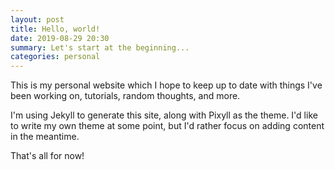 ```yaml
---
layout: post
title: Hello, world!
date: 2019-08-29 20:30
summary: Let's start at the beginning...
categories: personal
---
```


This is my personal website which I hope to keep up to date with things I've been working on, tutorials, random thoughts, and more.

I'm using Jekyll to generate this site, along with Pixyll as the theme. I'd like to write my own theme at some point, but I'd rather focus on adding content in the meantime.

That's all for now!